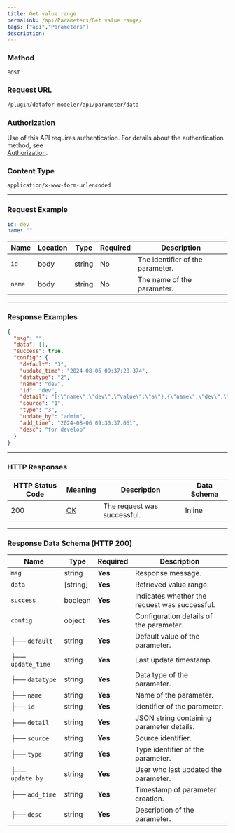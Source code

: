 ```yaml
---
title: Get value range
permalink: /api/Parameters/Get value range/
tags: ["api","Parameters"]
description: 
---
```


### **Method**
`POST`

### **Request URL**
```html
/plugin/datafor-modeler/api/parameter/data
```  

### **Authorization**
Use of this API requires authentication. For details about the authentication method, see  
[Authorization](/api/index/#_5-authentication-security).

### **Content Type**
`application/x-www-form-urlencoded`

---

### **Request Example**

```yaml
id: dev
name: ""
```

| Name   | Location | Type   | Required | Description |
|--------|----------|--------|----------|-------------|
| `id`   | body     | string | No       | The identifier of the parameter. |
| `name` | body     | string | No       | The name of the parameter. |

---

### **Response Examples**

```json
{
  "msg": "",
  "data": [],
  "success": true,
  "config": {
    "default": "3",
    "update_time": "2024-08-06 09:37:28.374",
    "datatype": "2",
    "name": "dev",
    "id": "dev",
    "detail": "[{\"name\":\"dev\",\"value\":\"a\"},{\"name\":\"dev\",\"value\":\"b\"}]",
    "source": "1",
    "type": "3",
    "update_by": "admin",
    "add_time": "2024-08-06 09:30:37.061",
    "desc": "for develop"
  }
}
```  

---

### **HTTP Responses**

| HTTP Status Code | Meaning | Description | Data Schema |
|------------------|---------|-------------|-------------|
| 200 | [OK](https://tools.ietf.org/html/rfc7231#section-6.3.1) | The request was successful. | Inline |

---

### **Response Data Schema (HTTP 200)**

| Name          | Type        | Required | Description |
|--------------|------------|----------|-------------|
| `msg`        | string      | **Yes**  | Response message. |
| `data`       | [string]    | **Yes**  | Retrieved value range. |
| `success`    | boolean     | **Yes**  | Indicates whether the request was successful. |
| `config`     | object      | **Yes**  | Configuration details of the parameter. |
| ├── `default`     | string  | **Yes**  | Default value of the parameter. |
| ├── `update_time` | string  | **Yes**  | Last update timestamp. |
| ├── `datatype`    | string  | **Yes**  | Data type of the parameter. |
| ├── `name`        | string  | **Yes**  | Name of the parameter. |
| ├── `id`          | string  | **Yes**  | Identifier of the parameter. |
| ├── `detail`      | string  | **Yes**  | JSON string containing parameter details. |
| ├── `source`      | string  | **Yes**  | Source identifier. |
| ├── `type`        | string  | **Yes**  | Type identifier of the parameter. |
| ├── `update_by`   | string  | **Yes**  | User who last updated the parameter. |
| ├── `add_time`    | string  | **Yes**  | Timestamp of parameter creation. |
| ├── `desc`        | string  | **Yes**  | Description of the parameter. |